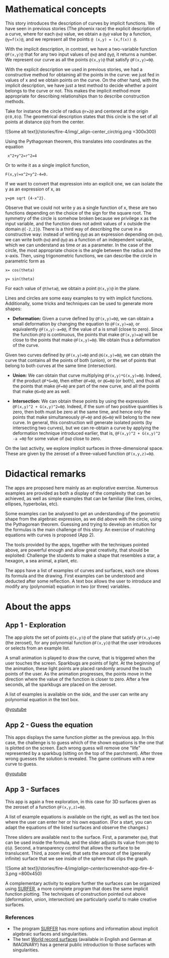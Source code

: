 # Mathematical concepts
This story introduces the description of curves by implicit functions. We have seen in previous stories (The phoenix race) the explicit description of a curve, where for each `@x@` value, we obtain a `@y@` value by a function, `@y=f(x)@`, and we represent all the points `@ (x,y) = (x,f(x)) @`.

With the implicit description, in contrast, we have a two-variable function `@F(x,y)@` that for any two input values of `@x@` and `@y@`, it returns a number. We represent our curve as all the points `@(x,y)@` that satisfy `@F(x,y)=0@`.

With the explicit description we used in previous stories, we had a constructive method for obtaining all the points in the curve: we just fed in values of x and we obtain points on the curve. On the other hand, with the implicit description, we have just a test method to decide whether a point belongs to the curve or not. This makes the implicit method more appropriate for describing relationships than to describe construction methods.

Take for instance the circle of radius `@r=2@` and centered at the origin `@(0,0)@`. The geometrical description states that this circle is the set of all points at distance `@2@` from the center.

![Some alt text](/stories/fire-4/img/_align-center_circtrig.png =300x300)

Using the Pythagorean theorem, this translates into coordinates as the equation

```AsciiMath
 x^2+y^2=r^2=4
 ```

Or to write it as a single implicit function,
```AsciiMath
F(x,y)=x^2+y^2-4=0.
```
If we want to convert that expression into an explicit one, we can isolate the y as an expression of x, as
```AsciiMath
y=pm sqrt {4-x^2}.
```
Observe that we could not write y as a single function of x, these are two functions depending on the choice of the sign for the square root. The symmetry of the circle is somehow broken because we privilege x as the input variable, and the function does not admit values of x outside the domain `@[-2,2]@`.
There is a third way of describing the curve in a constructive way: instead of writing `@y@` as an expression depending on `@x@`, we can write both `@x@` and `@y@` as a function of an independent variable, which we can understand as time or as a parameter. In the case of the circle, the most appropriate choice is the angle between the radius and the x-axis. Then, using trigonometric functions, we can describe the circle in parametric form as
```AsciiMath
x= cos(theta)

y= sin(theta)
```

For each value of `@theta@`, we obtain a point `@(x,y)@` in the plane.


Lines and circles are some easy examples to try with implicit functions. Additionally, some tricks and techniques can be used to generate more shapes:

* **Deformation:** Given a curve defined by `@F(x,y)=0@`, we can obtain a small deformation by changing the equation to `@F(x,y)=a@`, or equivalently `@F(x,y)-a=0@`, if the value of a is small (close to zero). Since the function `@F@` is continuous, the points that make `@F(x,y)=a@` will be close to the points that make `@F(x,y)=0@`. We obtain thus a deformation of the curve.

Given two curves defined by `@F(x,y)=0@` and `@G(x,y)=0@`, we can obtain the curve that contains all the points of both (union), or the set of points that belong to both curves at the same time (intersection).

* **Union:** We can obtain that curve multiplying `@F(x,y)*G(x,y)=0@`. Indeed, if the product `@F*G=0@`, then either `@F=0@`, or `@G=0@` (or both), and thus all the points that make `@F=0@` are part of the new curve, and all the points that make `@G=0@` are as well.

* **Intersection:** We can obtain these points by using the expression `@F(x,y)^2 + G(x,y)^2=0@`. Indeed, if the sum of two positive quantities is zero, then both must be zero at the same time, and hence only the points that make simultaneously `@F=0@` and `@G=0@` will belong to the new curve. In general, this construction will generate isolated points (by intersecting two curves), but we can re-obtain a curve by applying the deformation technique introduced earlier, that is, `@F(x,y)^2 + G(x,y)^2 -a =0@` for some value of `@a@` close to zero.

On the last activity, we explore implicit surfaces in three-dimensional space. These are given by the zeroset of a three-valued function `@F(x,y,z)=0@`.


# Didactical remarks
The apps are proposed here mainly as an explorative exercise. Numerous examples are provided as both a display of the complexity that can be achieved, as well as simple examples that can be familiar (like lines, circles, ellipses, hyperbolas, etc).

Some examples can be analysed to get an understanding of the geometric shape from the algebraic expression, as we did above with the circle, using the Pythagorean theorem. Guessing and trying to develop an intuition for the formulas is the main challenge of this story. An exercise of matching equations with curves is proposed (App 2).

The tools provided by the apps, together with the techniques pointed above, are powerful enough and allow great creativity, that should be exploited: Challenge the students to make a shape that resembles a star, a hexagon, a sea animal, a plant, etc.

The apps have a list of examples of curves and surfaces, each one shows its formula and the drawing. First examples can be understood and deducted after some reflection. A text box allows the user to introduce and modify any (polynomial) equation in two (or three) variables.


# About the apps

## App 1 - Exploration
The app plots the set of points `@(x,y)@` of the plane that satisfy `@F(x,y)=0@` (the zeroset), for any polynomial function `@F(x,y)@` that the user introduces or selects from an example list.

A small animation is played to draw the curve, that is triggered when the user touches the screen. Sparkbugs are points of light. At the beginning of the animation, these light points are placed randomly around the touch points of the user. As the animation progresses, the points move in the direction where the value of the function is closer to zero. After a few seconds, all the sparkbugs are placed on the zeroset.

A list of examples is available on the side, and the user can write any polynomial equation in the text box.

@[youtube](XoGBCCIlgnc?_align-center_)

## App 2 - Guess the equation
This apps displays the same function plotter as the previous app. In this case, the challenge is to guess which of the shown equations is the one that is plotted on the screen. Each wrong guess will remove one "life" represented by a sparkbug (sitting on the top of the parchment). After three wrong guesses the solution is revealed. The game continues with a new curve to guess.

@[youtube](RI82ffVucEA?_align-center_)

## App 3 - Surfaces
This app is again a free exploration, in this case for 3D surfaces given as the zeroset of a function `@F(x,y,z)=0@`.

A list of example equations is available on the right, as well as the text box where the user can enter her or his own equation. (For a start, you can adapt the equations of the listed surfaces and observe the changes.)

Three sliders are available next to the surface. First, a parameter `@a@`, that can be used inside the formula, and the slider adjusts its value from `@0@` to `@1@`. Second, a transparency control that allows the surface to be translucent. Third, a zoom level, that sets the amount of the (generally infinite) surface that we see inside of the sphere that clips the graph.

![Some alt text](/stories/fire-4/img/_align-center_/screenshot-app-fire-4-3.png =800x450)

A complementary activity to explore further the surfaces can be organized using [SURFER](https://imaginary.org/program/surfer), a more complete program that does the same implicit function plotting. The techniques of construction pointed out above (deformation, union, intersection) are particularly useful to make creative surfaces.


### References
* The program [SURFER](https://imaginary.org/program/surfer) has more options and information about implicit algebraic surfaces and singularities.
* The text [World record surfaces](https://imaginary.org/background-material/world-record-surfaces) (available in English and German at IMAGINARY) has a general public introduction to those surfaces with singularities.
